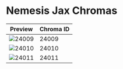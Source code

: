 # Nemesis Jax Chromas

| Preview | Chroma ID |
|---------|-----------|
| ![24009](https://raw.communitydragon.org/latest/plugins/rcp-be-lol-game-data/global/default/v1/champion-chroma-images/24/24009.png) | 24009 |
| ![24010](https://raw.communitydragon.org/latest/plugins/rcp-be-lol-game-data/global/default/v1/champion-chroma-images/24/24010.png) | 24010 |
| ![24011](https://raw.communitydragon.org/latest/plugins/rcp-be-lol-game-data/global/default/v1/champion-chroma-images/24/24011.png) | 24011 |